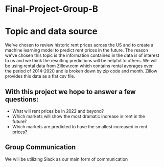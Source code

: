 # Final-Project-Group-B


# Topic and data source

We've chosen to review historic rent prices across the US and to create a machine learning model to predict rent prices in the future. The reason we've chosen this topic is the information contained in the data is of interest to us and we think the resulting predictions will be helpful to others. We will be using rental data from Zillow.com which contains rental averages over the period of 2014-2020 and is broken down by zip code and month. Zillow provides this data as a flat csv file. 

## With this project we hope to answer a few questions:

* What will rent prices be in 2022 and beyond?
* Which markets will show the most dramatic increase in rent in the future?
* Which markets are predicted to have the smallest increased in rent prices? 

## Group Communication

We will be utilizing Slack as our main form of communication
